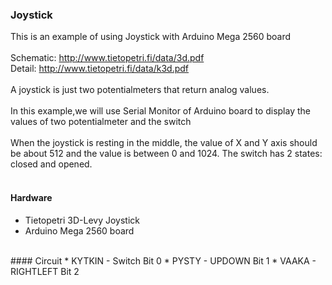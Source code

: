 ### Joystick
This is an example of using Joystick with Arduino Mega 2560 board
<br><br>
Schematic: http://www.tietopetri.fi/data/3d.pdf
<br>
Detail: http://www.tietopetri.fi/data/k3d.pdf
<br><br>
A joystick is just two potentialmeters that return analog values.
<br><br>
In this example,we will use Serial Monitor of Arduino board to display the values of two potentialmeter and the switch
<br><br>
When the joystick is resting in the middle, the value of X and Y axis should be about 512 and the value is between 0 and 1024. The switch has 2 states: closed and opened.
<br><br>
#### Hardware
* Tietopetri 3D-Levy Joystick
* Arduino Mega 2560 board

<br>
#### Circuit
* KYTKIN  - Switch    Bit 0
* PYSTY   - UPDOWN    Bit 1
* VAAKA   - RIGHTLEFT Bit 2


